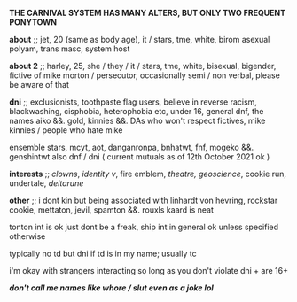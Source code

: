 **THE CARNIVAL SYSTEM HAS MANY ALTERS, BUT ONLY TWO FREQUENT PONYTOWN**

**about** ;; jet, 20 (same as body age), it / stars, tme, white, birom asexual polyam, trans masc, system host

**about 2** ;; harley, 25, she / they / it / stars, tme, white, bisexual, bigender, fictive of mike morton / persecutor, occasionally semi / non verbal, please be aware of that

**dni** ;; exclusionists, toothpaste flag users, believe in reverse racism, blackwashing, cisphobia, heterophobia etc, under 16, general dnf, the names aiko &&. gold, kinnies &&. DAs who won't respect fictives, mike kinnies / people who hate mike

ensemble stars, mcyt, aot, danganronpa, bnhatwt, fnf, mogeko &&. genshintwt also dnf / dni ( current mutuals as of 12th October 2021 ok )

**interests** ;; *clowns*, *identity v*, fire emblem, *theatre, geoscience*, cookie run, undertale, *deltarune*

**other** ;; i dont kin but being associated with linhardt von hevring, rockstar cookie, mettaton, jevil, spamton &&. rouxls kaard is neat

tonton int is ok just dont be a freak, ship int in general ok unless specified otherwise

typically no td but dni if td is in my name; usually tc

i'm okay with strangers interacting so long as you don't violate dni + are 16+

***don't call me names like whore / slut even as a joke lol***

